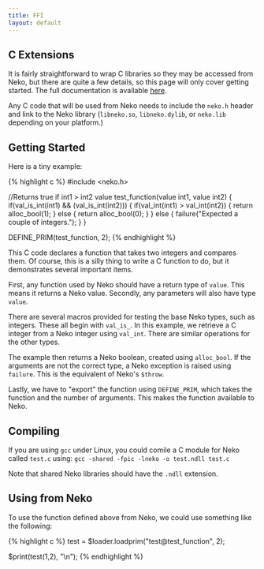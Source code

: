 ```yaml
---
title: FFI
layout: default
---
```


## C Extensions

It is fairly straightforward to wrap C libraries so they may be accessed from Neko, but there are quite a few details, so this page will only cover getting started. The full documentation is available [here](http://nekovm.org/doc/ffi). 

Any C code that will be used from Neko needs to include the `neko.h` header and link to the Neko library (`libneko.so`, `libneko.dylib`, or `neko.lib` depending on your platform.)

## Getting Started


Here is a tiny example:

{% highlight c %}
#include <neko.h>

//Returns true if int1 > int2
value test_function(value int1, value int2) {
        if(val_is_int(int1) && (val_is_int(int2))) {
                if(val_int(int1) > val_int(int2)) {
                        return alloc_bool(1);
                }
                else {
                        return alloc_bool(0);
                }
        }
        else {
                failure("Expected a couple of integers.");
        }
}

DEFINE_PRIM(test_function, 2);
{% endhighlight %}

This C code declares a function that takes two integers and compares them. Of course, this is a silly thing to write a C function to do, but it demonstrates several important items.

First, any function used by Neko should have a return type of `value`. This means it returns a Neko value. Secondly, any parameters will also have type `value`.

There are several macros provided for testing the base Neko types, such as integers. These all begin with `val_is_`. In this example, we retrieve a C integer from a Neko integer using `val_int`. There are similar operations for the other types.

The example then returns a Neko boolean, created using `alloc_bool`. If the arguments are not the correct type, a Neko exception is raised using `failure`. This is the equivalent of Neko's `$throw`.

Lastly, we have to "export" the function using `DEFINE_PRIM`, which takes the function and the number of arguments. This makes the function available to Neko.

## Compiling

If you are using `gcc` under Linux, you could comile a C module for Neko called `test.c` using: `gcc -shared -fpic -lneko -o test.ndll test.c`

Note that shared Neko libraries should have the `.ndll` extension.

## Using from Neko

To use the function defined above from Neko, we could use something like the following:

{% highlight c %}
test = $loader.loadprim("test@test_function", 2);

$print(test(1,2), "\n");
{% endhighlight %}

